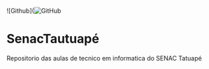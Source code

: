 ![Github](![GitHub](https://img.shields.io/github/license/polianacaroline/senactatuape)
# SenacTautuapé
Repositorio das aulas de tecnico em informatica do SENAC Tatuapé


